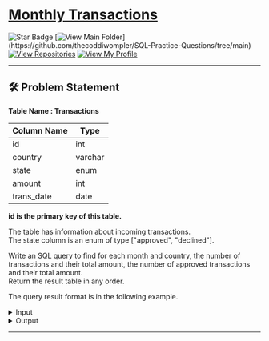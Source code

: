 # [Monthly Transactions](https://leetcode.com/problems/monthly-transactions-i)
![Star Badge](https://img.shields.io/static/v1?label=%F0%9F%8C%9F&message=If%20Useful&style=style=flat&color=BC4E99)
[![View Main Folder](https://img.shields.io/badge/View-Main_Folder-971901?)](https://github.com/thecoddiwompler/SQL-Practice-Questions/tree/main)
[![View Repositories](https://img.shields.io/badge/View-My_Repositories-blue?logo=GitHub)](https://github.com/thecoddiwompler?tab=repositories)
[![View My Profile](https://img.shields.io/badge/View-My_Profile-green?logo=GitHub)](https://github.com/thecoddiwompler)

---

## 🛠️ Problem Statement

  <b>Table Name : Transactions</b>

|  Column Name  |Type |
| ------------- | ------------- |
| id  | int  |
| country  | varchar  |
| state | enum |
| amount | int |
| trans_date | date |

<b>id is the primary key of this table.</b>
</br>

The table has information about incoming transactions. </br>
The state column is an enum of type ["approved", "declined"].
</br>
  
Write an SQL query to find for each month and country, the number of transactions and their total amount, the number of approved transactions and their total amount.
</br>
Return the result table in any order.

The query result format is in the following example. 

 <details>
<summary>
Input
</summary>
</br>

<b> Table Name: Transactions </b></br>

| id   | country | state    | amount | trans_date |
| --------- | ------------- | ---------------- | -------------------- | ----------------------- |
| 121  | US      | approved | 1000   | 2018-12-18 |
| 122  | US      | declined | 2000   | 2018-12-19 |
| 123  | US      | approved | 2000   | 2019-01-01 |
| 124  | DE      | approved | 2000   | 2019-01-07 |

</details>

<details>
<summary>
Output
</summary>
</br>

| month    | country | trans_count | approved_count | trans_total_amount | approved_total_amount |
| --------- | ------------- | ---------------- | -------------------- | ----------- | ---------- |
| 2018-12  | US      | 2           | 1              | 3000               | 1000                  |
| 2019-01  | US      | 1           | 1              | 2000               | 2000                  |
| 2019-01  | DE      | 1           | 1              | 2000               | 2000                  |
  
</details>

---
